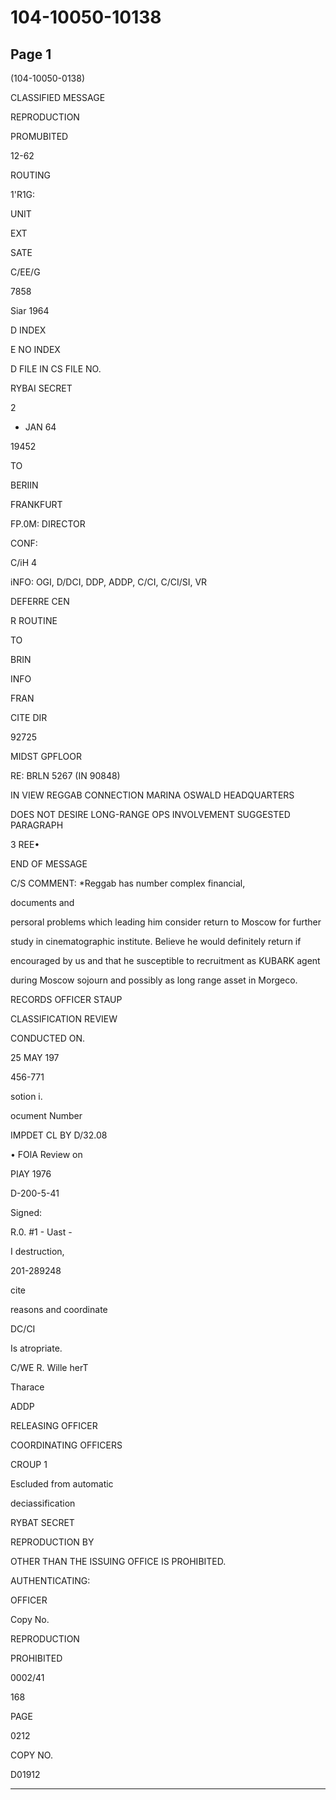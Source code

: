 # 104-10050-10138

## Page 1

(104-10050-0138)

CLASSIFIED MESSAGE

REPRODUCTION

PROMUBITED

12-62

ROUTING

1'R1G:

UNIT

EXT

SATE

C/EE/G

7858

Siar 1964

D INDEX

E NO INDEX

D FILE IN CS FILE NO.

RYBAI SECRET

2

* JAN 64

19452

TO

BERIIN

FRANKFURT

FP.0M: DIRECTOR

CONF:

C/iH 4

iNFO: OGI, D/DCI, DDP, ADDP, C/CI, C/CI/SI, VR

DEFERRE CEN

R ROUTINE

TO

BRIN

INFO

FRAN

CITE DIR

92725

MIDST GPFLOOR

RE: BRLN 5267 (IN 90848)

IN VIEW REGGAB CONNECTION MARINA OSWALD HEADQUARTERS

DOES NOT DESIRE LONG-RANGE OPS INVOLVEMENT SUGGESTED PARAGRAPH

3 REE•

END OF MESSAGE

C/S COMMENT: *Reggab has number complex financial,

documents and

persoral problems which leading him consider return to Moscow for further

study in cinematographic institute. Believe he would definitely return if

encouraged by us and that he susceptible to recruitment as KUBARK agent

during Moscow sojourn and possibly as long range asset in Morgeco.

RECORDS OFFICER STAUP

CLASSIFICATION REVIEW

CONDUCTED ON.

25 MAY 197

456-771

sotion i.

ocument Number

IMPDET CL BY D/32.08

• FOlA Review on

PIAY 1976

D-200-5-41

Signed:

R.0. #1 - Uast -

I destruction,

201-289248

cite

reasons and coordinate

DC/CI

Is atropriate.

C/WE R. Wille herT

Tharace

ADDP

RELEASING OFFICER

COORDINATING OFFICERS

CROUP 1

Escluded from automatic

deciassification

RYBAT SECRET

REPRODUCTION BY

OTHER THAN THE ISSUING OFFICE IS PROHIBITED.

AUTHENTICATING:

OFFICER

Copy No.

REPRODUCTION

PROHIBITED

0002/41

168

PAGE

0212

COPY NO.

D01912

---

